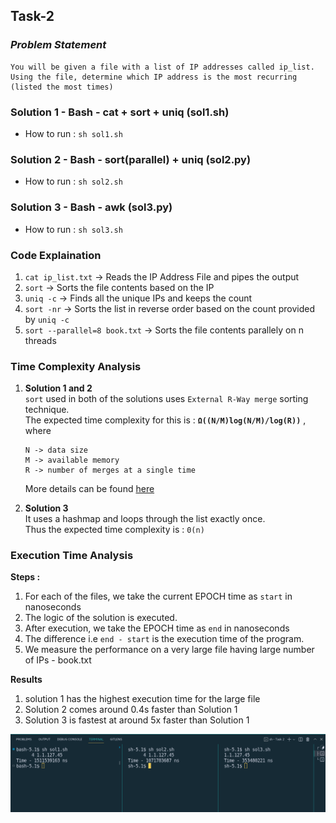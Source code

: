 ## Task-2

### _Problem Statement_
```
You will be given a file with a list of IP addresses called ip_list. 
Using the file, determine which IP address is the most recurring (listed the most times)
```

### Solution 1 - Bash - cat + sort + uniq (sol1.sh)
- How to run : `sh sol1.sh`

### Solution 2 - Bash - sort(parallel) + uniq (sol2.py)
- How to run : `sh sol2.sh`

### Solution 3 - Bash - awk (sol3.py)
- How to run : `sh sol3.sh`

### Code Explaination
1. `cat ip_list.txt` -> Reads the IP Address File and pipes the output
2. `sort` -> Sorts the file contents based on the IP
3. `uniq -c` -> Finds all the unique IPs and keeps the count
4. `sort -nr` -> Sorts the list in reverse order based on the count provided by `uniq -c`
5. `sort --parallel=8 book.txt` -> Sorts the file contents parallely on n threads
### Time Complexity Analysis
1. **Solution 1 and 2** <br/>
    `sort` used in both of the solutions uses `External R-Way merge` sorting technique. <br/>
    The expected time complexity for this is : 
    **`Ω((N/M)log(N/M)/log(R))`** , where
    ```
    N -> data size
    M -> available memory
    R -> number of merges at a single time
    ```
    More details can be found [here](http://vkundeti.blogspot.com/2008/03/tech-algorithmic-details-of-unix-sort.html)



2. **Solution 3**<br/>
It uses a hashmap and loops through the list exactly once.<br/>
Thus the expected time complexity is : `0(n)`

### Execution Time Analysis
**Steps :**  
  1. For each of the files, we take the current EPOCH time as `start` in nanoseconds
  2. The logic of the solution is executed.
  3. After execution, we take the EPOCH time as `end` in nanoseconds
  4. The difference i.e `end - start` is the execution time of the program.  
  5. We measure the performance on a very large file having large number of IPs - book.txt

**Results**
  1. solution 1 has the highest execution time for the large file
  2. Solution 2 comes around 0.4s faster than Solution 1
  3. Solution 3 is fastest at around 5x faster than Solution 1

<img src = "output.png">